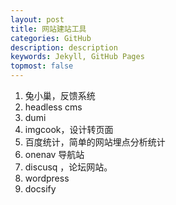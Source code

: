 ```yaml
---
layout: post
title: 网站建站工具
categories: GitHub
description: description
keywords: Jekyll, GitHub Pages
topmost: false
---
```

1. 兔小巢，反馈系统
2. headless cms
3. dumi
4. imgcook，设计转页面
5. 百度统计，简单的网站埋点分析统计
6. onenav 导航站
7. discusq ，论坛网站。
8. wordpress
9. docsify
